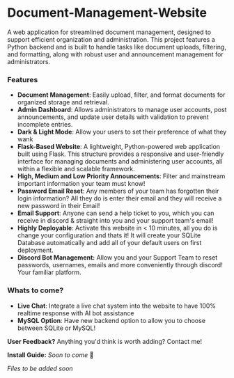 # Document-Management-Website

A web application for streamlined document management, designed to support efficient organization and administration. This project features a Python backend and is built to handle tasks like document uploads, filtering, and formatting, along with robust user and announcement management for administrators.

### Features
- **Document Management**: Easily upload, filter, and format documents for organized storage and retrieval.
- **Admin Dashboard**: Allows administrators to manage user accounts, post announcements, and update user details with validation to prevent incomplete entries.
- **Dark & Light Mode**: Allow your users to set their preference of what they wank
- **Flask-Based Website**: A lightweight, Python-powered web application built using Flask. This structure provides a responsive and user-friendly interface for managing documents and administering user accounts, all within a flexible and scalable framework.
- **High, Medium and Low Priority Announcements**: Filter and mainstream important information your team must know!
- **Password Email Reset**: Any members of your team has forgotten their login information? All they do is enter their email and they will receive a new password in their Email!
- **Email Support**: Anyone can send a help ticket to you, which you can receive in discord & straight into you and your support team's email!
- **Highly Deployable**: Activate this website in < 10 minutes, all you do is change your configuration and thats it! It will create your SQLite Database automatically and add all of your default users on first deployment.
- **Discord Bot Management:** Allow you and your Support Team to reset passwords, usernames, emails and more conveniently through discord! Your familiar platform. 


### Whats to come?

- **Live Chat**: Integrate a live chat system into the website to have 100% realtime response with AI bot assistance
- **MySQL Option**: Have new backend option to allow you to choose between SQLite or MySQL!


**User Feedback?**
Anything you'd think is worth adding? Contact me!

**Install Guide:**
*Soon to come* 👀

*Files to be added soon*
